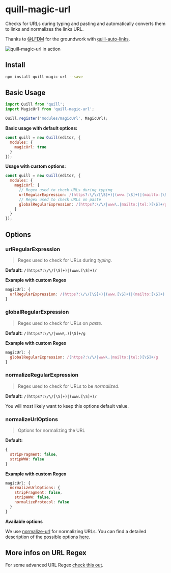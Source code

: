 # quill-magic-url

Checks for URLs during typing and pasting and automatically converts them to links and normalizes the links URL.

Thanks to [@LFDM](https://github.com/LFDM) for the groundwork with [quill-auto-links](https://github.com/SmallImprovements/quill-auto-links).

![quill-magic-url in action](https://github.com/visualjerk/quill-magic-url/blob/master/docs/quill-magic-url.gif)

## Install

```bash
npm install quill-magic-url --save
```

## Basic Usage

```javascript
import Quill from 'quill';
import MagicUrl from 'quill-magic-url';

Quill.register('modules/magicUrl', MagicUrl);
```

**Basic usage with default options:**

```javascript
const quill = new Quill(editor, {
  modules: {
    magicUrl: true
  }
});
```

**Usage with custom options:**

```javascript
const quill = new Quill(editor, {
  modules: {
    magicUrl: {
      // Regex used to check URLs during typing
      urlRegularExpression: /(https?:\/\/[\S]+)|(www.[\S]+)|(mailto:[\S]+)|(tel:[\S]+)/,
      // Regex used to check URLs on paste
      globalRegularExpression: /(https?:\/\/|www\.|mailto:|tel:)[\S]+/g
    }
  }
});
```

## Options

### urlRegularExpression

> Regex used to check for URLs during *typing*.

**Default:** `/(https?:\/\/[\S]+)|(www.[\S]+)/`

**Example with custom Regex**

```javascript
magicUrl: {
  urlRegularExpression: /(https?:\/\/[\S]+)|(www.[\S]+)|(mailto:[\S]+)|(tel:[\S]+)/
}
```

### globalRegularExpression

> Regex used to check for URLs on *paste*.

**Default:** `/(https?:\/\/|www\.)[\S]+/g`

**Example with custom Regex**

```javascript
magicUrl: {
  globalRegularExpression: /(https?:\/\/|www\.|mailto:|tel:)[\S]+/g
}
```

### normalizeRegularExpression

> Regex used to check for URLs to be  *normalized*. 

**Default:** `/(https?:\/\/[\S]+)|(www.[\S]+)/`

You will most likely want to keep this options default value.

### normalizeUrlOptions

> Options for normalizing the URL

**Default:**
```javascript
{
  stripFragment: false,
  stripWWW: false
}
```

**Example with custom Regex**

```javascript
magicUrl: {
  normalizeUrlOptions: {
    stripFragment: false,
    stripWWW: false,
    normalizeProtocol: false
  }
}
```

**Available options**

We use [normalize-url](https://github.com/sindresorhus/normalize-url) for normalizing URLs. You can find a detailed description of the possible options [here](https://github.com/sindresorhus/normalize-url#api).

## More infos on URL Regex

For some advanced URL Regex [check this out](https://mathiasbynens.be/demo/url-regex).
